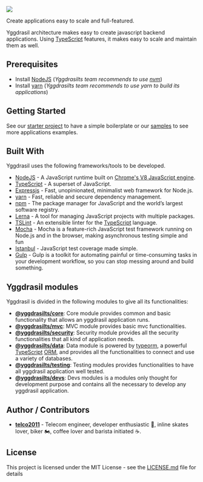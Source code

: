 <p align="left">
  <a href="https://github.com/yggdrasilts" target="blank">
      <img src="http://www.shibamiandme.com/images/full_logo.png" />
  </a>
</p>

Create applications easy to scale and full-featured.

Yggdrasil architecture makes easy to create javascript backend applications. Using [TypeScript](https://www.typescriptlang.org/) features, it makes easy to scale and maintain them as well.

## Prerequisites

* Install [NodeJS](https://nodejs.org/en/) (_Yggdrasilts team recommends to use [nvm](https://github.com/creationix/nvm)_)
* Install [yarn](https://yarnpkg.com) (_Yggdrasilts team recommends to use yarn to build its applications_)

## Getting Started

See our [starter project](https://github.com/yggdrasilts/yggdrasil-starter) to have a simple boilerplate or our [samples](https://github.com/yggdrasilts/samples) to see more applications examples.

## Built With

Yggdrasil uses the following frameworks/tools to be developed.

* [NodeJS](https://nodejs.org/en/) - A JavaScript runtime built on [Chrome's V8 JavaScript engine](https://developers.google.com/v8/).
* [TypeScript](https://www.typescriptlang.org/) - A superset of JavaScript.
* [Expressjs](http://expressjs.com/) - Fast, unopinionated, minimalist web framework for Node.js.
* [yarn](https://yarnpkg.com) - Fast, reliable and secure dependency management.
* [npm](https://www.npmjs.com/) - The package manager for JavaScript and the world’s largest software registry.
* [Lerna](https://lernajs.io/) - A tool for managing JavaScript projects with multiple packages.
* [TSLint](https://palantir.github.io/tslint/) - An extensible linter for the [TypeScript](https://www.typescriptlang.org/) language.
* [Mocha](https://mochajs.org/) - Mocha is a feature-rich JavaScript test framework running on Node.js and in the browser, making asynchronous testing simple and fun
* [Istanbul](https://istanbul.js.org/) - JavaScript test coverage made simple.
* [Gulp](https://gulpjs.com/) - Gulp is a toolkit for automating painful or time-consuming tasks in your development workflow, so you can stop messing around and build something.

## Yggdrasil modules

Yggdrasil is divided in the following modules to give all its functionalities:

* **[@yggdrasilts/core](https://github.com/yggdrasilts/yggdrasil/tree/master/lib/core)**: Core module provides common and basic functionality that allows an yggdrasil application runs.
* **[@yggdrasilts/mvc](https://github.com/yggdrasilts/yggdrasil/tree/master/lib/mvc)**: MVC module provides basic mvc functionalities.
* **[@yggdrasilts/security](https://github.com/yggdrasilts/yggdrasil/tree/master/lib/security)**: Security module provides all the security functionalities that all kind of application needs.
* **[@yggdrasilts/data](https://github.com/yggdrasilts/yggdrasil/tree/master/lib/data)**: Data module is powered by [typeorm](http://typeorm.io/), a powerful [TypeScript](https://www.typescriptlang.org/) [ORM](https://en.wikipedia.org/wiki/Object-relational_mapping), and provides all the functionalities to connect and use a variety of databases.
* **[@yggdrasilts/testing](https://github.com/yggdrasilts/yggdrasil/tree/master/lib/testing)**: Testing modules provides functionalities to have all yggdrasil application well tested.
* **[@yggdrasilts/devs](https://github.com/yggdrasilts/yggdrasil/tree/master/lib/devs)**: Devs modules is a modules only thought for development purpose and contains all the necessary to develop any yggdrasil application.

## Author / Contributors

* **[telco2011](https://github.com/telco2011)** - Telecom engineer, developer enthusiastic 👾, inline skates lover, biker 🏍, coffee lover and barista initiated ☕️.

## License

This project is licensed under the MIT License - see the [LICENSE.md](LICENSE.md) file for details
